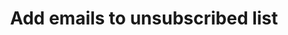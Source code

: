 ---
title: Add emails to unsubscribed list
excerpt: >-
  The method is used for adding email addresses to the list of unsubscribed
  contacts.
api:
  file: yespoio.json
  operationId: addToUnsubscribed
deprecated: false
hidden: false
metadata:
  title: ''
  description: ''
  robots: index
next:
  description: ''
---
